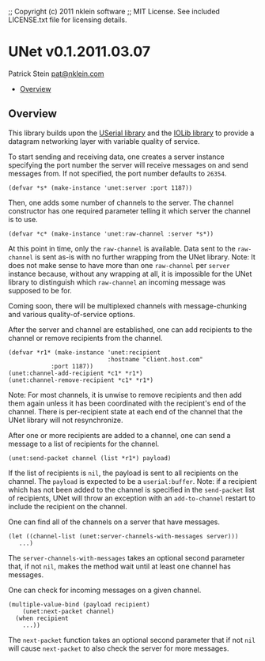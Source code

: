 ;; Copyright (c) 2011 nklein software
;; MIT License. See included LICENSE.txt file for licensing details.

# UNet v0.1.2011.03.07

Patrick Stein <pat@nklein.com>

* [Overview](#overview)
  
## <a name="overview">Overview</a>

This library builds upon the [USerial library][userial] and
the [IOLib library][iolib] to provide a datagram networking
layer with variable quality of service.

  [userial]: http://nklein.com/software/unet/userial/
  [iolib]:   http://common-lisp.net/project/iolib/

To start sending and receiving data, one creates a server
instance specifying the port number the server will receive
messages on and send messages from.  If not specified, the
port number defaults to `26354`.

    (defvar *s* (make-instance 'unet:server :port 1187))

Then, one adds some number of channels to the server.  The channel
constructor has one required parameter telling it which server the
channel is to use.

    (defvar *c* (make-instance 'unet:raw-channel :server *s*))

At this point in time, only the `raw-channel` is available.  Data sent
to the `raw-channel` is sent as-is with no further wrapping from the
UNet library.  Note: It does not make sense to have more than one
`raw-channel` per `server` instance because, without any wrapping at
all, it is impossible for the UNet library to distinguish which
`raw-channel` an incoming message was supposed to be for.

Coming soon, there will be multiplexed channels with message-chunking
and various quality-of-service options.

After the server and channel are established, one can add recipients
to the channel or remove recipients from the channel.

    (defvar *r1* (make-instance 'unet:recipient
                                :hostname "client.host.com"
				:port 1187))
    (unet:channel-add-recipient *c1* *r1*)
    (unet:channel-remove-recipient *c1* *r1*)

Note: For most channels, it is unwise to remove recipients and then
add them again unless it has been coordinated with the recipient's end
of the channel.  There is per-recipient state at each end of the
channel that the UNet library will not resynchronize.

After one or more recipients are added to a channel, one can send a
message to a list of recipients for the channel.

    (unet:send-packet channel (list *r1*) payload)

If the list of recipients is `nil`, the payload is sent to all
recipients on the channel.  The `payload` is expected to be a
`userial:buffer`.  Note: if a recipient which has not been added to
the channel is specified in the `send-packet` list of recipients, UNet
will throw an exception with an `add-to-channel` restart to include
the recipient on the channel.

One can find all of the channels on a server that have messages.

    (let ((channel-list (unet:server-channels-with-messages server)))
       ...)

The `server-channels-with-messages` takes an optional second parameter
that, if not `nil`, makes the method wait until at least one channel
has messages.

One can check for incoming messages on a given channel.

    (multiple-value-bind (payload recipient)
        (unet:next-packet channel)
      (when recipient
        ...))

The `next-packet` function takes an optional second parameter
that if not `nil` will cause `next-packet` to also check the
server for more messages.

